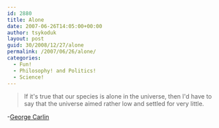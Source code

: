```yaml
---
id: 2880
title: Alone
date: 2007-06-26T14:05:00+00:00
author: tsykoduk
layout: post
guid: 30/2008/12/27/alone
permalink: /2007/06/26/alone/
categories:
  - Fun!
  - Philosophy! and Politics!
  - Science!
---
```

<blockquote>If it's true that our species is alone in the universe, then I'd have to say that the universe aimed rather low and settled for very little.</blockquote>

<p>-<a href="http://www.quotationspage.com/quote/37617.html">George Carlin</a></p>